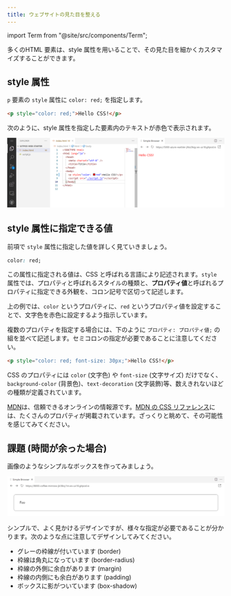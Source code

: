 ```yaml
---
title: ウェブサイトの見た目を整える
---
```


import Term from "@site/src/components/Term";

多くの<Term type="element">HTML 要素</Term>は、<Term strong type="styleAttribute" strong>style 属性</Term>を用いることで、その見た目を細かくカスタマイズすることができます。

## <Term type="styleAttribute">style 属性</Term>

`p` <Term type="element">要素</Term>の <Term type="styleAttribute"><code>style</code> 属性</Term>に `color: red;` を指定します。

```html title="index.html"
<p style="color: red;">Hello CSS!</p>
```

次のように、<Term type="styleAttribute">style 属性</Term>を指定した<Term type="element">要素</Term>内のテキストが赤色で表示されます。

![CSSを書き始める](./write-css.png)

## <Term type="styleAttribute">style 属性</Term>に指定できる値

前項で <Term type="styleAttribute">`style` 属性</Term>に指定した値を詳しく見ていきましょう。

```css
color: red;
```

この<Term type="attribute">属性</Term>に指定される値は、<Term strong type="css">CSS</Term> と呼ばれる言語により記述されます。<Term type="styleAttribute">`style` 属性</Term>では、<Term strong type="cssProperty">プロパティ</Term>と呼ばれるスタイルの種類と、**プロパティ値**と呼ばれるプロパティに指定できる外観を、コロン記号で区切って記述します。

上の例では、`color` という<Term type="cssProperty">プロパティ</Term>に、`red` というプロパティ値を設定することで、文字色を赤色に設定するよう指示しています。

複数の<Term type="cssProperty">プロパティ</Term>を指定する場合には、下のように `プロパティ: プロパティ値;` の組を並べて記述します。セミコロンの指定が必要であることに注意してください。

```html title="index.html"
<p style="color: red; font-size: 30px;">Hello CSS!</p>
```

CSS の<Term type="cssProperty">プロパティ</Term>には `color` (文字色) や `font-size` (文字サイズ) だけでなく、`background-color` (背景色)、`text-decoration` (文字装飾)等、数えきれないほどの種類が定義されています。

[MDN](https://developer.mozilla.org/ja/)は、信頼できるオンラインの情報源です。[MDN の CSS リファレンス](https://developer.mozilla.org/ja/docs/Web/CSS/Reference)には、たくさんの<Term type="cssProperty">プロパティ</Term>が掲載されています。ざっくりと眺めて、その可能性を感じてみてください。

## 課題 (時間が余った場合)

画像のようなシンプルなボックスを作ってみましょう。

![シンプルなボックス](./rounded-box-with-shadow.png)

シンプルで、よく見かけるデザインですが、様々な指定が必要であることが分かります。次のような点に注意してデザインしてみてください。

- グレーの枠線が付いています (border)
- 枠線は角丸になっています (border-radius)
- 枠線の外側に余白があります (margin)
- 枠線の内側にも余白があります (padding)
- ボックスに影がついています (box-shadow)
